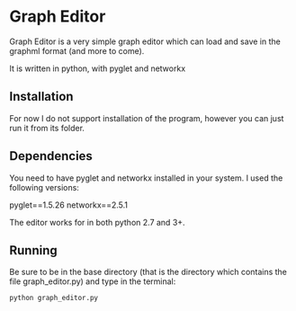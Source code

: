 # Graph Editor

Graph Editor is a very simple graph editor which can load and save in the
graphml format (and more to come).

It is written in python, with pyglet and networkx

## Installation

For now I do not support installation of the program, however you can just
run it from its folder.

## Dependencies

You need to have pyglet and networkx installed in your system.
I used the following versions:

pyglet==1.5.26
networkx==2.5.1

The editor works for in both python 2.7 and 3+.

## Running

Be sure to be in the base directory (that is the directory which contains
the file graph\_editor.py) and type in the terminal:

    python graph_editor.py

